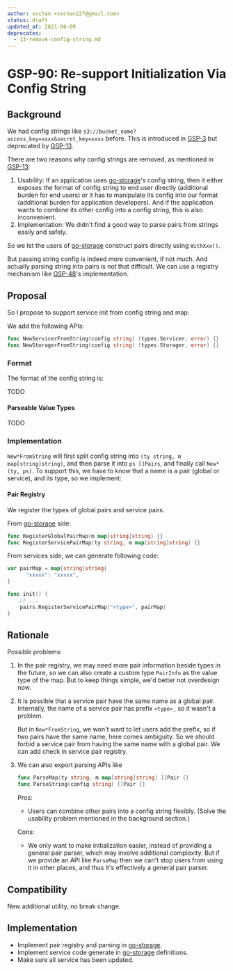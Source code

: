 ```yaml
---
author: xxchan <xxchan22f@gmail.com>
status: draft
updated_at: 2021-06-09
deprecates:
  - 13-remove-config-string.md
---
```


# GSP-90: Re-support Initialization Via Config String

## Background

We had config strings like `s3://bucket_name?access_key=xxxx&secret_key=xxxx` before. This is introduced in [GSP-3] but deprecated by [GSP-13].

There are two reasons why config strings are removed, as mentioned in [GSP-13]:

1. Usability: If an application uses [go-storage]'s config string, then it either exposes the format of config string to end user directly (additional burden for end users) or it has to manipulate its config into our format (additional burden for application developers). And if the application wants to combine its other config into a config string, this is also inconvenient.
2. Implementation: We didn't find a good way to parse pairs from strings easily and safely.

So we let the users of [go-storage] construct pairs directly using `WithXxx()`. 

But passing string config is indeed more convenient, if not much. And actually parsing string into pairs is not that difficult. We can use a registry mechanism like [GSP-48]'s implementation.

## Proposal

So I propose to support service init from config string and map:

We add the following APIs:
```go
func NewServicerFromString(config string) (types.Servicer, error) {}
func NewStoragerFromString(config string) (types.Storager, error) {}
```

### Format

The format of the config string is:

TODO

#### Parseable Value Types

TODO

### Implementation

`New*FromString` will first split config string into `(ty string, m map[string]string)`, and then parse it into `ps []Pairs`, and finally call `New*(ty, ps)`.
To support this, we have to know that a name is a pair (global or service), and its type, so we implement:

#### Pair Registry

We register the types of global pairs and service pairs.

From [go-storage] side:

```go
func RegisterGlobalPairMap(m map[string]string) {}
func RegisterServicePairMap(ty string, m map[string]string) {}
```

From services side, we can generate following code:

```go
var pairMap = map[string]string{
      "xxxxx": "xxxxx",
}

func init() {
	// ...
	pairs.RegisterServicePairMap("<type>", pairMap)
}
```

## Rationale

Possible problems:

1. In the pair registry, we may need more pair information beside types in the future, so we can also create a custom type `PairInfo` as the value type of the map. But to keep things simple, we'd better not overdesign now.

2. It is possible that a service pair have the same name as a global pair. Internally, the name of a service pair has prefix `<type>_` so it wasn't a problem.  
   
   But in `New*FromString`, we won't want to let users add the prefix, so if two pairs have the same name, here comes ambiguity. So we should forbid a service pair from having the same name with a global pair. We can add check in service pair registry.

3. We can also export parsing APIs like 
   ```go 
   func ParseMap(ty string, m map[string]string) []Pair {} 
   func ParseString(config string) []Pair {}
   ```
   Pros:
   - Users can combine other pairs into a config string flexibly. (Solve the usability problem mentioned in the background section.)
   
   Cons:
   - We only want to make initialization easier, instead of providing a general pair parser, which may involve additional complexity. But if we provide an API like `ParseMap` then we can't stop users from using it in other places, and thus it's effectively a general pair parser.


## Compatibility

New additional utility, no break change.

## Implementation

- Implement pair registry and parsing in [go-storage].
- Implement service code generate in [go-storage] definitions.
- Make sure all service has been updated.


[GSP-3]: ./3-support-service-init-via-config-string.md
[GSP-13]: ./13-remove-config-string.md
[GSP-48]: ./48-service-registry.md
[go-storage]: https://github.com/beyondstorage/go-storage
